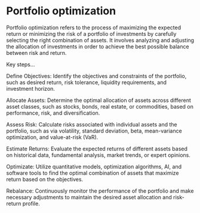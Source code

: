 # Portfolio optimization

Portfolio optimization refers to the process of maximizing the expected return or minimizing the risk of a portfolio of investments by carefully selecting the right combination of assets. It involves analyzing and adjusting the allocation of investments in order to achieve the best possible balance between risk and return.

Key steps…

Define Objectives: Identify the objectives and constraints of the portfolio, such as desired return, risk tolerance, liquidity requirements, and investment horizon. 

Allocate Assets: Determine the optimal allocation of assets across different asset classes, such as stocks, bonds, real estate, or commodities, based on performance, risk, and diversification.

Assess Risk: Calculate risks associated with individual assets and the portfolio, such as via volatility, standard deviation, beta, mean-variance optimization, and value-at-risk (VaR).

Estimate Returns: Evaluate the expected returns of different assets based on historical data, fundamental analysis, market trends, or expert opinions. 

Optimizate: Utilize quantitative models, optimization algorithms, AI, and software tools to find the optimal combination of assets that maximize return based on the objectives.

Rebalance: Continuously monitor the performance of the portfolio and make necessary adjustments to maintain the desired asset allocation and risk-return profile.
